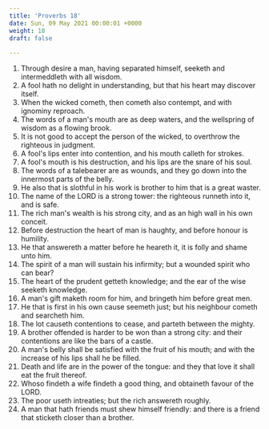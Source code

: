 ```yaml
---
title: 'Proverbs 18'
date: Sun, 09 May 2021 00:00:01 +0000
weight: 18
draft: false
  
---
```


1. Through desire a man, having separated himself, seeketh and intermeddleth with all wisdom.
2. A fool hath no delight in understanding, but that his heart may discover itself.
3. When the wicked cometh, then cometh also contempt, and with ignominy reproach.
4. The words of a man's mouth are as deep waters, and the wellspring of wisdom as a flowing brook.
5. It is not good to accept the person of the wicked, to overthrow the righteous in judgment.
6. A fool's lips enter into contention, and his mouth calleth for strokes.
7. A fool's mouth is his destruction, and his lips are the snare of his soul.
8. The words of a talebearer are as wounds, and they go down into the innermost parts of the belly.
9. He also that is slothful in his work is brother to him that is a great waster.
10. The name of the LORD is a strong tower: the righteous runneth into it, and is safe.
11. The rich man's wealth is his strong city, and as an high wall in his own conceit.
12. Before destruction the heart of man is haughty, and before honour is humility.
13. He that answereth a matter before he heareth it, it is folly and shame unto him.
14. The spirit of a man will sustain his infirmity; but a wounded spirit who can bear?
15. The heart of the prudent getteth knowledge; and the ear of the wise seeketh knowledge.
16. A man's gift maketh room for him, and bringeth him before great men.
17. He that is first in his own cause seemeth just; but his neighbour cometh and searcheth him.
18. The lot causeth contentions to cease, and parteth between the mighty.
19. A brother offended is harder to be won than a strong city: and their contentions are like the bars of a castle.
20. A man's belly shall be satisfied with the fruit of his mouth; and with the increase of his lips shall he be filled.
21. Death and life are in the power of the tongue: and they that love it shall eat the fruit thereof.
22. Whoso findeth a wife findeth a good thing, and obtaineth favour of the LORD.
23. The poor useth intreaties; but the rich answereth roughly.
24. A man that hath friends must shew himself friendly: and there is a friend that sticketh closer than a brother.
